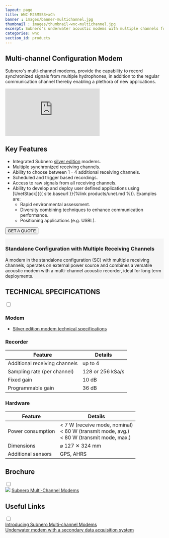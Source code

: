 ```yaml
---
layout: page
title: WNC-M25MSS3+xCh
banner : images/banner-multichannel.jpg
thumbnail : images/thumbnail-wnc-multichannel.jpg
excerpt: Subnero's underwater acoustic modems with multiple channels for high-speed data acquisition.
categories: wnc
section_id: products
---
```


## Multi-channel Configuration Modem

Subnero's multi-channel modems, provide the capability to record synchronized signals from multiple hydrophones, in addition to the regular communication channel thereby enabling a plethora of new applications.

<div class="flex-video">
<iframe src="https://www.youtube.com/embed/1OtxLh8z0zQ" frameborder="0" allow="accelerometer; autoplay; encrypted-media; gyroscope; picture-in-picture" allowfullscreen></iframe>
</div>

## Key Features

- Integrated Subnero [silver edition](./wnc-m25mss3.md) modems.
- Multiple synchronized receiving channels.
- Ability to choose between 1 - 4 additional receiving channels.
- Scheduled and trigger based recordings.
- Access to raw signals from all receiving channels.
- Ability to develop and deploy user defined applications using [UnetStack]({{ site.baseurl }}{%link products/unet.md %}). Examples are:
  - Rapid environmental assessment.
  - Diversity combining techniques to enhance communication performance.
  - Positioning applications (e.g. USBL).
<!-- - Software upgrade option for [Unity](./unity.md) to enhance communication performance using spatial diversity techniques -->
<!-- - Software upgrade option for enabling [USBL](./usbl.md) functionality -->

<a href="mailto:sales@subnero.com"><button type="button">GET A QUOTE</button></a>

<div id="embedded"></div>
<div class='full' style='background: #f5f5f5'>

  <div class ='media product' >
    <img class = "align-self-start mr-3" alt="" src="{{site.baseurl}}/images/boxart-wnc-multichannel2.jpg"/>
    <div class='media-body product product-content'>
    <h3 style="text-transform: none;" id="surface">Standalone Configuration with Multiple Receiving Channels</h3>
          <p>A modem in the standalone configuration (SC) with multiple receiving channels, operates on external power source and combines a versatile acoustic modem with a multi-channel acoustic recorder, ideal for long term deployments.</p>
    </div>
  </div>
</div>

<div class='two spacing'></div>

<div class='wrap-collapsible'>
<h2 style="text-transform: none;" id="m_techspec">TECHNICAL SPECIFICATIONS</h2>
<input id ='tech-specs' class='toggle' type='checkbox'>
<label class='lbl-toggle' for='tech-specs'></label>
<div class='collapsible-content' markdown="1">

### Modem

- <a href="{{site.baseurl}}/products/wnc-m25mss3.html#s_techspec">Silver edition modem technical specifications</a>

### Recorder

| Feature                                | Details                                   |
| -------------------------------------- | ----------------------------------------- |
|  Additional receiving channels         | up to 4                                   |
|  Sampling rate (per channel)           | 128 or 256 kSa/s                          |
|  Fixed gain                            | 10 dB                                     |
|  Programmable gain                     | 36 dB                                     |

### Hardware

| Feature                                | Details                                   |
| -------------------------------------- | ----------------------------------------- |
| Power consumption                      | < 7 W (receive mode, nominal)<br>< 60 W (transmit mode, avg.)<br>< 80 W (transmit mode, max.)|
| Dimensions                             | ⌀ 127 ✕ 324 mm                            |
| Additional sensors                     | GPS, AHRS                                 |

</div>
</div>

<div class='wrap-collapsible'>
  <h2>Brochure</h2>
  <input id ='compatibility' class='toggle' type='checkbox'>
  <label class='lbl-toggle' for='compatibility'></label>
  <div class='collapsible-content'>
<div class="brochure-container">
  <a href="{{site.baseurl}}/brochures/Subnero-Multi-Channel-Modem-Brochure.pdf" target="_blank"><img class="brochure-thumb" src="{{site.baseurl}}/brochures/modem5.jpg"></a>
  <a href="{{site.baseurl}}/brochures/Subnero-Multi-Channel-Modem-Brochure.pdf" target="_blank">Subnero Multi-Channel Modems</a>
</div>
</div>
</div>

<div class='wrap-collapsible'>
  <h2>Useful Links</h2>
  <input id ='useful-links' class='toggle' type='checkbox'>
  <label class='lbl-toggle' for='useful-links'></label>
  <div class='collapsible-content'>
    <div class="brochure-container">
      <a href="{{site.baseurl}}/wnc/2021/05/12/Subnero-Multi-channel-Modems.html" target="_blank">Introducing Subnero Multi-channel Modems</a>
    </div>
    <div class="brochure-container">
      <a href="{{site.baseurl}}/wnc/2017/12/12/Underwater-modem-with-multiple-hydrophones.html" target="_blank">Underwater modem with a secondary data acquisition system</a>
    </div>
</div>
</div>

